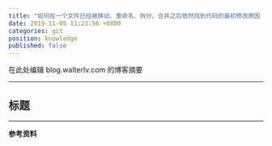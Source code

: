 ```yaml
---
title: "如何在一个文件已经被移动、重命名、拆分、合并之后依然找到代码的最初修改原因（使用 TortoiseGit）"
date: 2019-11-05 11:23:56 +0800
categories: git
position: knowledge
published: false
---
```


在此处编辑 blog.walterlv.com 的博客摘要

---

<div id="toc"></div>

## 标题

---

**参考资料**